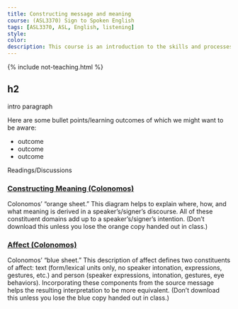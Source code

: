 ```yaml
---
title: Constructing message and meaning
course: (ASL3370) Sign to Spoken English
tags: [ASL3370, ASL, English, listening]
style: 
color: 
description: This course is an introduction to the skills and processes required to produce conceptually accurate and linguistically appropriate spoken-language interpretations of ASL texts.
---
```


{% include not-teaching.html %}

## h2

<p class="lead">intro paragraph</p>

Here are some bullet points/learning outcomes of which we might want to be aware:
* outcome
* outcome
* outcome

Readings/Discussions

### [Constructing Meaning (Colonomos)](http://)
Colonomos’ “orange sheet.” This diagram helps to explain where, how, and what meaning is derived in a speaker’s/signer’s discourse. All of these constituent domains add up to a speaker’s/signer’s intention. (Don’t download this unless you lose the orange copy handed out in class.)

### [Affect (Colonomos)](http://)
Colonomos’ “blue sheet.” This description of affect defines two constituents of affect: text (form/lexical units only, no speaker intonation, expressions, gestures, etc.) and person (speaker expressions, intonation, gestures, eye behaviors). Incorporating these components from the source message helps the resulting interpretation to be more equivalent. (Don’t download this unless you lose the blue copy handed out in class.)